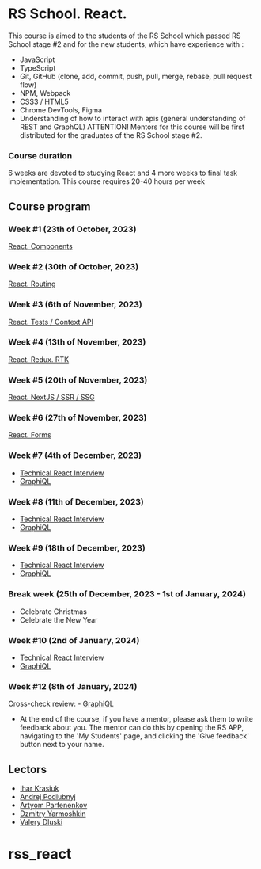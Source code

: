 # RS School. React.

This course is aimed to the students of the RS School which passed RS School stage #2 and for the new students, which have experience with :

- JavaScript
- TypeScript
- Git, GitHub (clone, add, commit, push, pull, merge, rebase, pull request flow)
- NPM, Webpack
- CSS3 / HTML5
- Chrome DevTools, Figma
- Understanding of how to interact with apis (general understanding of REST and GraphQL)
  ATTENTION! Mentors for this course will be first distributed for the graduates of the RS School stage #2.

### Course duration

6 weeks are devoted to studying React and 4 more weeks to final task implementation. This course requires 20-40 hours per week

## Course program

### Week #1 (23th of October, 2023)

[React. Components](modules/module01)

### Week #2 (30th of October, 2023)

[React. Routing](modules/module02)

### Week #3 (6th of November, 2023)

[React. Tests / Context API](modules/module03)

### Week #4 (13th of November, 2023)

[React. Redux. RTK](modules/module04)

### Week #5 (20th of November, 2023)

[React. NextJS / SSR / SSG](modules/module05)

### Week #6 (27th of November, 2023)

[React. Forms](modules/module06)

### Week #7 (4th of December, 2023)

- [Technical React Interview](interview.md)
- [GraphiQL](modules/graphiql.md)

### Week #8 (11th of December, 2023)

- [Technical React Interview](interview.md)
- [GraphiQL](modules/graphiql.md)

### Week #9 (18th of December, 2023)

- [Technical React Interview](interview.md)
- [GraphiQL](modules/graphiql.md)

### Break week (25th of December, 2023 - 1st of January, 2024)

- Celebrate Christmas
- Celebrate the New Year

### Week #10 (2nd of January, 2024)

- [Technical React Interview](interview.md)
- [GraphiQL](modules/graphiql.md)

### Week #12 (8th of January, 2024)

Cross-check review: - [GraphiQL](modules/graphiql.md)

- At the end of the course, if you have a mentor, please ask them to write feedback about you. The mentor can do this by opening the RS APP, navigating to the 'My Students' page, and clicking the 'Give feedback' button next to your name.

## Lectors

- [Ihar Krasiuk](https://github.com/ragingyngvarr)
- [Andrej Podlubnyj](https://github.com/andron13)
- [Artyom Parfenenkov](https://github.com/ParfenenkovEdit)
- [Dzmitry Yarmoshkin](https://github.com/SpaNb4)
- [Valery Dluski](https://github.com/valerydluski)
# rss_react
